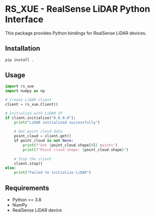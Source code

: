 # RS_XUE - RealSense LiDAR Python Interface

This package provides Python bindings for RealSense LiDAR devices.

## Installation

```bash
pip install .
```

## Usage

```python
import rs_xue
import numpy as np

# Create LiDAR client
client = rs_xue.Client()

# Initialize with LiDAR IP
if client.initialize("0.0.0.0"):
    print("LiDAR initialized successfully")
    
    # Get point cloud data
    point_cloud = client.get()
    if point_cloud is not None:
        print(f"Got {point_cloud.shape[0]} points")
        print(f"Point cloud shape: {point_cloud.shape}")
    
    # Stop the client
    client.stop()
else:
    print("Failed to initialize LiDAR")
```

## Requirements

- Python >= 3.8
- NumPy
- RealSense LiDAR device
